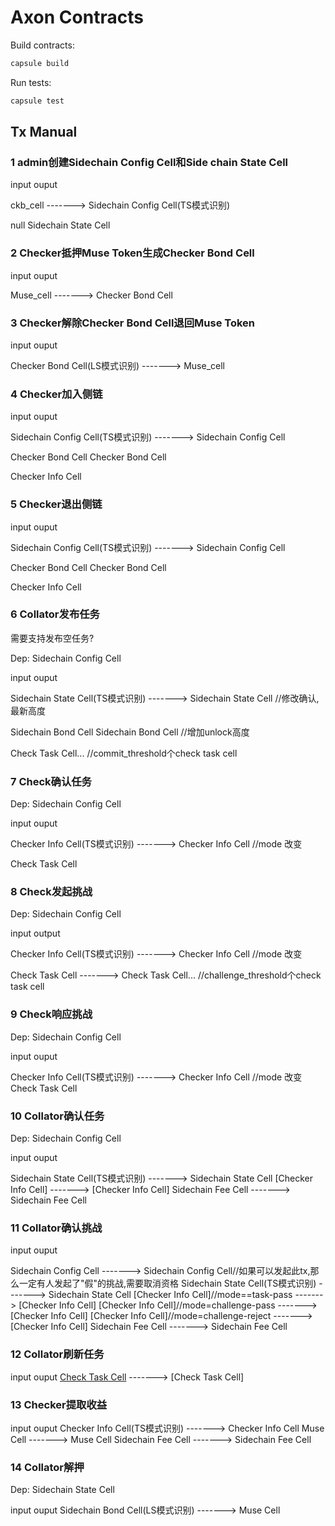 # Axon Contracts

Build contracts:

``` sh
capsule build
```

Run tests:

``` sh
capsule test
```

## Tx Manual

### 1 admin创建Sidechain Config Cell和Side chain State Cell

input ouput

ckb_cell ------->     Sidechain Config Cell(TS模式识别)

null Sidechain State Cell

### 2 Checker抵押Muse Token生成Checker Bond Cell

input ouput

Muse_cell ------->     Checker Bond Cell

### 3 Checker解除Checker Bond Cell退回Muse Token

input ouput

Checker Bond Cell(LS模式识别)   ------->    Muse_cell

### 4 Checker加入侧链

input ouput

Sidechain Config Cell(TS模式识别)   ------->    Sidechain Config Cell

Checker Bond Cell Checker Bond Cell

Checker Info Cell

### 5 Checker退出侧链

input ouput

Sidechain Config Cell(TS模式识别)   ------->    Sidechain Config Cell

Checker Bond Cell Checker Bond Cell

Checker Info Cell

### 6 Collator发布任务

需要支持发布空任务?

Dep:
Sidechain Config Cell

input ouput

Sidechain State Cell(TS模式识别)   ------->    Sidechain State Cell //修改确认,最新高度

Sidechain Bond Cell Sidechain Bond Cell //增加unlock高度

Check Task Cell... //commit_threshold个check task cell

### 7 Check确认任务

Dep:
Sidechain Config Cell

input ouput

Checker Info Cell(TS模式识别)   ------->    Checker Info Cell //mode 改变

Check Task Cell

### 8 Check发起挑战

Dep:
Sidechain Config Cell

input output

Checker Info Cell(TS模式识别)   ------->    Checker Info Cell //mode 改变

Check Task Cell ------->    Check Task Cell... //challenge_threshold个check task cell

### 9 Check响应挑战

Dep:
Sidechain Config Cell

input ouput

Checker Info Cell(TS模式识别)   ------->    Checker Info Cell //mode 改变 Check Task Cell

### 10 Collator确认任务

Dep:
Sidechain Config Cell

input ouput

Sidechain State Cell(TS模式识别)   ------->    Sidechain State Cell
[Checker Info Cell]        ------->    [Checker Info Cell]
Sidechain Fee Cell ------->    Sidechain Fee Cell

### 11 Collator确认挑战

input ouput

Sidechain Config Cell ------->    Sidechain Config Cell//如果可以发起此tx,那么一定有人发起了"假"的挑战,需要取消资格 Sidechain State Cell(TS模式识别)
------->    Sidechain State Cell
[Checker Info Cell]//mode==task-pass ------->    [Checker Info Cell]
[Checker Info Cell]//mode=challenge-pass ------->    [Checker Info Cell]
[Checker Info Cell]//mode=challenge-reject ------->    [Checker Info Cell]
Sidechain Fee Cell ------->    Sidechain Fee Cell

### 12 Collator刷新任务

input ouput
[Check Task Cell](TS模式识别)     ------->    [Check Task Cell]

### 13 Checker提取收益

input ouput Checker Info Cell(TS模式识别)     ------->    Checker Info Cell Muse Cell ------->    Muse Cell Sidechain Fee
Cell ------->    Sidechain Fee Cell

### 14 Collator解押

Dep:
Sidechain State Cell

input ouput Sidechain Bond Cell(LS模式识别)    ------->    Muse Cell
